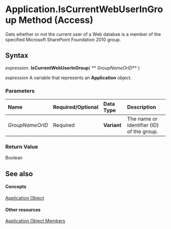
# Application.IsCurrentWebUserInGroup Method (Access)

Gets whether or not the current user of a Web databse is a member of the specified Microsoft SharePoint Foundation 2010 group.


## Syntax

 _expression_. **IsCurrentWebUserInGroup**( ** _GroupNameOrID_** )

 _expression_ A variable that represents an **Application** object.


### Parameters



|**Name**|**Required/Optional**|**Data Type**|**Description**|
|:-----|:-----|:-----|:-----|
| _GroupNameOrID_|Required|**Variant**| The name or identifier (ID) of the group.|

### Return Value

Boolean


## See also


#### Concepts


[Application Object](aefb0713-97e6-e2c7-e530-8fd2e1316a55.md)
#### Other resources


[Application Object Members](3ab5276c-d52a-72a9-244c-ec92ead48811.md)

